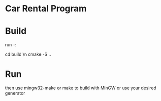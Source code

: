 # Car Rental Program

# Build
run -:

cd build \n
cmake -S ..

# Run
then use mingw32-make or make to build with MinGW or use your desired generator
